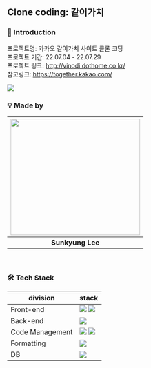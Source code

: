 ## Clone coding: 같이가치

### 📌 Introduction

프로젝트명: 카카오 같이가치 사이트 클론 코딩 </br>
프로젝트 기간: 22.07.04 - 22.07.29 </br>
프로젝트 링크: http://vinodi.dothome.co.kr/ </br>
참고링크: https://together.kakao.com/

<img src="https://user-images.githubusercontent.com/83273272/177493822-4aa84076-2fe0-443d-809f-1e71dfbbf159.png"/>



</br>

### 💡 Made by

| <img src="https://github.com/skLee-HGU.png" width="300" height="270"/> |
| :-----------------------------------: |
|            **Sunkyung Lee**           |

</br>

### 🛠 Tech Stack

| division        | stack                                                                                                                                                                                                                                                                                                       |
| --------------- | ----------------------------------------------------------------------------------------------------------------------------------------------------------------------------------------------------------------------------------------------------------------------------------------------------------- |
| Front-end       | <img src="https://img.shields.io/badge/react-61DAFB?style=for-the-badge&logo=react&logoColor=black"> <img src="https://img.shields.io/badge/bootstrap-7952B3?style=for-the-badge&logo=bootstrap&logoColor=black"> |
| Back-end        |  <img src="https://img.shields.io/badge/spring-6DB33F?style=for-the-badge&logo=spring&logoColor=black">|
| Code Management | <img src="https://img.shields.io/badge/git-F05032?style=for-the-badge&logo=git&logoColor=black"> <img src="https://img.shields.io/badge/github-181717?style=for-the-badge&logo=github&logoColor=black"> |
| Formatting      | <img src="https://img.shields.io/badge/prettier-F7B93E?style=for-the-badge&logo=prettier&logoColor=black">                                 |
| DB              | <img src="https://img.shields.io/badge/mysql-4479A1?style=for-the-badge&logo=mysql&logoColor=black"> |

